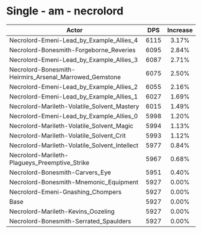# Single - am - necrolord
| Actor | DPS | Increase |
|---|:---:|:---:|
|Necrolord-Emeni-Lead_by_Example_Allies_4|6115|3.17%|
|Necrolord-Bonesmith-Forgeborne_Reveries|6095|2.84%|
|Necrolord-Emeni-Lead_by_Example_Allies_3|6087|2.71%|
|Necrolord-Bonesmith-Heirmirs_Arsenal_Marrowed_Gemstone|6075|2.50%|
|Necrolord-Emeni-Lead_by_Example_Allies_2|6055|2.16%|
|Necrolord-Emeni-Lead_by_Example_Allies_1|6027|1.69%|
|Necrolord-Marileth-Volatile_Solvent_Mastery|6015|1.49%|
|Necrolord-Emeni-Lead_by_Example_Allies_0|5998|1.20%|
|Necrolord-Marileth-Volatile_Solvent_Magic|5994|1.13%|
|Necrolord-Marileth-Volatile_Solvent_Crit|5993|1.12%|
|Necrolord-Marileth-Volatile_Solvent_Intellect|5977|0.84%|
|Necrolord-Marileth-Plagueys_Preemptive_Strike|5967|0.68%|
|Necrolord-Bonesmith-Carvers_Eye|5951|0.40%|
|Necrolord-Bonesmith-Mnemonic_Equipment|5927|0.00%|
|Necrolord-Emeni-Gnashing_Chompers|5927|0.00%|
|Base|5927|0.00%|
|Necrolord-Marileth-Kevins_Oozeling|5927|0.00%|
|Necrolord-Bonesmith-Serrated_Spaulders|5927|0.00%|
